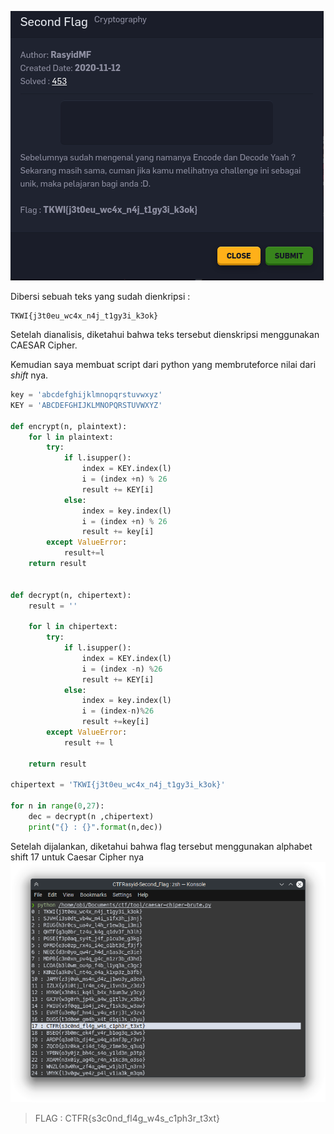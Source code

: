 ![Soal](https://github.com/robisetiapermadi/my-ctf-writeups/blob/master/crypto/CTFRasyid-Second_Flag/soal.png?raw=true)

Dibersi sebuah teks yang sudah dienkripsi :
```
TKWI{j3t0eu_wc4x_n4j_t1gy3i_k3ok}
```

Setelah dianalisis, diketahui bahwa teks tersebut dienskripsi menggunakan CAESAR Cipher. 

Kemudian saya membuat script dari python yang membruteforce nilai dari _shift_ nya. 

```python
key = 'abcdefghijklmnopqrstuvwxyz'
KEY = 'ABCDEFGHIJKLMNOPQRSTUVWXYZ'

def encrypt(n, plaintext):
	for l in plaintext:
		try:
			if l.isupper():
				index = KEY.index(l)
				i = (index +n) % 26
				result += KEY[i]
			else:
				index = key.index(l)
				i = (index +n) % 26
				result += key[i]
		except ValueError:
			result+=l
	return result


def decrypt(n, chipertext):
	result = ''

	for l in chipertext:
		try:
			if l.isupper():
				index = KEY.index(l)
				i = (index -n) %26
				result += KEY[i]
			else:
				index = key.index(l)
				i = (index-n)%26
				result +=key[i]
		except ValueError:
			result += l 

	return result

chipertext = 'TKWI{j3t0eu_wc4x_n4j_t1gy3i_k3ok}'

for n in range(0,27):
	dec = decrypt(n ,chipertext)
	print("{} : {}".format(n,dec)) 
```

Setelah dijalankan, diketahui bahwa flag tersebut menggunakan alphabet shift 17 untuk Caesar Cipher nya
![Output](https://github.com/robisetiapermadi/my-ctf-writeups/blob/master/crypto/CTFRasyid-Second_Flag/output.png?raw=true)

> FLAG : CTFR{s3c0nd_fl4g_w4s_c1ph3r_t3xt}

